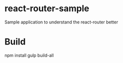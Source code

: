 # react-router-sample
Sample application to understand the react-router better
# Build
npm install
gulp build-all